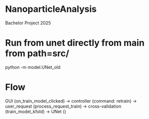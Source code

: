 # NanoparticleAnalysis
Bachelor Project 2025


# Run from unet directly from main from path=src/
python -m model.UNet_old


# Flow
GUI (on_train_model_clicked) 
-> controller (command: retrain) 
-> user_request (process_request_train)
-> cross-validation (train_model_kfold)
-> UNet ()